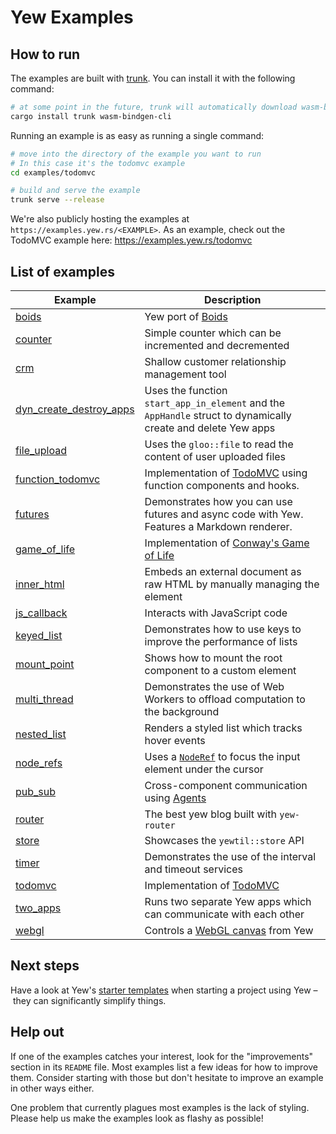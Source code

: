 # Yew Examples

## How to run

The examples are built with [trunk](https://github.com/thedodd/trunk).
You can install it with the following command:

```bash
# at some point in the future, trunk will automatically download wasm-bindgen
cargo install trunk wasm-bindgen-cli
```

Running an example is as easy as running a single command:

```bash
# move into the directory of the example you want to run
# In this case it's the todomvc example
cd examples/todomvc

# build and serve the example
trunk serve --release
```

We're also publicly hosting the examples at `https://examples.yew.rs/<EXAMPLE>`.
As an example, check out the TodoMVC example here: <https://examples.yew.rs/todomvc>

## List of examples

| Example                                             | Description                                                                                                                        |
| --------------------------------------------------- | ---------------------------------------------------------------------------------------------------------------------------------- |
| [boids](boids)                                      | Yew port of [Boids](https://en.wikipedia.org/wiki/Boids)                                                                           |
| [counter](counter)                                  | Simple counter which can be incremented and decremented                                                                            |
| [crm](crm)                                          | Shallow customer relationship management tool                                                                                      |
| [dyn_create_destroy_apps](dyn_create_destroy_apps)  | Uses the function `start_app_in_element` and the `AppHandle` struct to dynamically create and delete Yew apps                      |
| [file_upload](file_upload)                          | Uses the `gloo::file` to read the content of user uploaded files                                                               |
| [function_todomvc](function_todomvc)                | Implementation of [TodoMVC](http://todomvc.com/) using function components and hooks.                                              |
| [futures](futures)                                  | Demonstrates how you can use futures and async code with Yew. Features a Markdown renderer.                                        |
| [game_of_life](game_of_life)                        | Implementation of [Conway's Game of Life](https://en.wikipedia.org/wiki/Conway%27s_Game_of_Life)                                   |
| [inner_html](inner_html)                            | Embeds an external document as raw HTML by manually managing the element                                                           |
| [js_callback](js_callback)                          | Interacts with JavaScript code                                                                                                     |
| [keyed_list](keyed_list)                            | Demonstrates how to use keys to improve the performance of lists                                                                   |
| [mount_point](mount_point)                          | Shows how to mount the root component to a custom element                                                                          |
| [multi_thread](multi_thread)                        | Demonstrates the use of Web Workers to offload computation to the background                                                       |
| [nested_list](nested_list)                          | Renders a styled list which tracks hover events                                                                                    |
| [node_refs](node_refs)                              | Uses a [`NodeRef`](https://yew.rs/concepts/components/refs) to focus the input element under the cursor                       |
| [pub_sub](pub_sub)                                  | Cross-component communication using [Agents](https://yew.rs/concepts/agents)                                                  |
| [router](router)                                    | The best yew blog built with `yew-router`                                                                                          |
| [store](store)                                      | Showcases the `yewtil::store` API                                                                                                  |
| [timer](timer)                                      | Demonstrates the use of the interval and timeout services                                                                          |
| [todomvc](todomvc)                                  | Implementation of [TodoMVC](http://todomvc.com/)                                                                                   |
| [two_apps](two_apps)                                | Runs two separate Yew apps which can communicate with each other                                                                   |
| [webgl](webgl)                                      | Controls a [WebGL canvas](https://developer.mozilla.org/en-US/docs/Web/API/WebGL_API/Tutorial/Getting_started_with_WebGL) from Yew |

## Next steps

Have a look at Yew's [starter templates](https://yew.rs/getting-started/starter-templates) when starting a project using Yew – they can significantly simplify things.

## Help out

If one of the examples catches your interest, look for the "improvements" section in its `README` file.
Most examples list a few ideas for how to improve them.
Consider starting with those but don't hesitate to improve an example in other ways either.

One problem that currently plagues most examples is the lack of styling.
Please help us make the examples look as flashy as possible!
